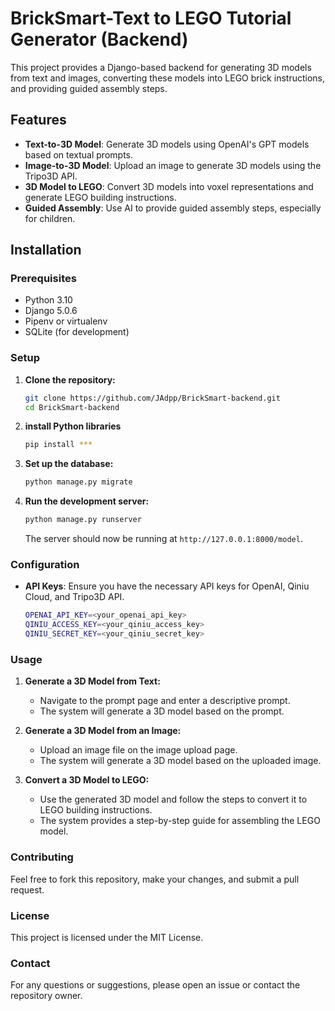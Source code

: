 # BrickSmart-Text to LEGO Tutorial Generator (Backend)

This project provides a Django-based backend for generating 3D models from text and images, converting these models into LEGO brick instructions, and providing guided assembly steps.

## Features

- **Text-to-3D Model**: Generate 3D models using OpenAI's GPT models based on textual prompts.
- **Image-to-3D Model**: Upload an image to generate 3D models using the Tripo3D API.
- **3D Model to LEGO**: Convert 3D models into voxel representations and generate LEGO building instructions.
- **Guided Assembly**: Use AI to provide guided assembly steps, especially for children.

## Installation

### Prerequisites

- Python 3.10
- Django 5.0.6
- Pipenv or virtualenv
- SQLite (for development)

### Setup

1. **Clone the repository:**

    ```bash
    git clone https://github.com/JAdpp/BrickSmart-backend.git
    cd BrickSmart-backend
    ```

2. **install Python libraries**
    ```bash
    pip install ***
    ```

4. **Set up the database:**

    ```bash
    python manage.py migrate
    ```

5. **Run the development server:**

    ```bash
    python manage.py runserver
    ```

    The server should now be running at `http://127.0.0.1:8000/model`.

### Configuration

- **API Keys**: Ensure you have the necessary API keys for OpenAI, Qiniu Cloud, and Tripo3D API.
    ```bash
    OPENAI_API_KEY=<your_openai_api_key>
    QINIU_ACCESS_KEY=<your_qiniu_access_key>
    QINIU_SECRET_KEY=<your_qiniu_secret_key>
    ```

### Usage

1. **Generate a 3D Model from Text:**

    - Navigate to the prompt page and enter a descriptive prompt.
    - The system will generate a 3D model based on the prompt.

2. **Generate a 3D Model from an Image:**

    - Upload an image file on the image upload page.
    - The system will generate a 3D model based on the uploaded image.

3. **Convert a 3D Model to LEGO:**

    - Use the generated 3D model and follow the steps to convert it to LEGO building instructions.
    - The system provides a step-by-step guide for assembling the LEGO model.

### Contributing

Feel free to fork this repository, make your changes, and submit a pull request.

### License

This project is licensed under the MIT License.

### Contact

For any questions or suggestions, please open an issue or contact the repository owner.
